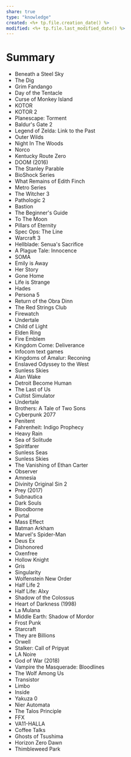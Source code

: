 ```yaml
---
share: true
type: "knowledge"
created: <%+ tp.file.creation_date() %> 
modified: <%+ tp.file.last_modified_date() %>
---
```

# Summary
   
- Beneath a Steel Sky
- The Dig
- Grim Fandango
- Day of the Tentacle
- Curse of Monkey Island
- KOTOR
- KOTOR 2
- Planescape: Torment
- Baldur's Gate 2
- Legend of Zelda: Link to the Past
- Outer Wilds
- Night In The Woods
- Norco
- Kentucky Route Zero
- DOOM (2016)
- The Stanley Parable
- BioShock Series
- What Remains of Edith Finch
- Metro Series
- The Witcher 3
- Pathologic 2
- Bastion
- The Beginner's Guide
- To The Moon
- Pillars of Eternity
- Spec Ops: The Line
- Warcraft 3
- Hellblade: Senua's Sacrifice
- A Plague Tale: Innocence
- SOMA
- Emily is Away
- Her Story
- Gone Home
- Life is Strange
- Hades
- Persona 5
- Return of the Obra Dinn
- The Red Strings Club
- Firewatch
- Undertale
- Child of Light
- Elden Ring
- Fire Emblem
- Kingdom Come: Deliverance
- Infocom text games
- Kingdoms of Amalur: Reconing
- Enslaved Odyssey to the West
- Sunless Skies
- Alan Wake
- Detroit Become Human
- The Last of Us
- Cultist Simulator
- Undertale
- Brothers: A Tale of Two Sons
- Cyberpunk 2077
- Penitent
- Fahrenheit: Indigo Prophecy
- Heavy Rain
- Sea of Solitude
- Spiritfarer
- Sunless Seas
- Sunless Skies
- The Vanishing of Ethan Carter
- Observer
- Amnesia
- Divinity Original Sin 2
- Prey (2017)
- Subnautica
- Dark Souls
- Bloodborne
- Portal
- Mass Effect
- Batman Arkham
- Marvel's Spider-Man
- Deus Ex
- Dishonored
- Oxenfree
- Hollow Knight
- Gris
- Singularity
- Wolfenstein New Order
- Half Life 2
- Half Life: Alxy
- Shadow of the Colossus
- Heart of Darkness (1998)
- La Mulana
- Middle Earth: Shadow of Mordor
- Frost Punk
- Starcraft
- They are Billions
- Orwell
- Stalker: Call of Pripyat
- LA Noire
- God of War (2018)
- Vampire the Masquerade: Bloodlines
- The Wolf Among Us
- Transistor
- Limbo
- Inside
- Yakuza 0
- Nier Automata
- The Talos Principle
- FFX
- VA11-HALLA
- Coffee Talks
- Ghosts of Tsushima
- Horizon Zero Dawn
- Thimbleweed Park

